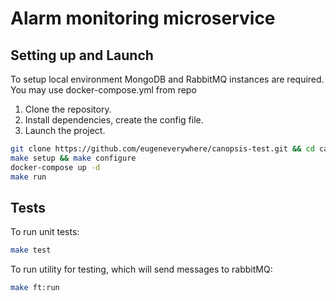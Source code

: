 # Alarm monitoring microservice
 
## Setting up and Launch
To setup local environment MongoDB and RabbitMQ instances are required. 
You may use docker-compose.yml from repo

1. Clone the repository.
2. Install dependencies, create the config file.
3. Launch the project.

```bash
git clone https://github.com/eugeneverywhere/canopsis-test.git && cd canopsis-test
make setup && make configure 
docker-compose up -d
make run
```
## Tests
To run unit tests:
```bash
make test
```

To run utility for testing, which will send messages to rabbitMQ:
```bash
make ft:run
```
